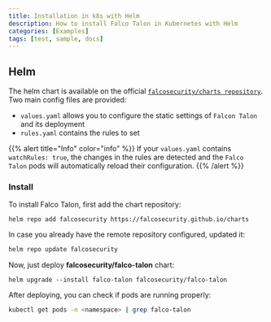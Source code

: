 ```yaml
---
title: Installation in k8s with Helm
description: How to install Falco Talon in Kubernetes with Helm
categories: [Examples]
tags: [test, sample, docs]
---
```


## Helm

The helm chart is available on the official [`falcosecurity/charts repository`](https://github.com/falcosecurity/charts/tree/master/charts/falco-talon).
Two main config files are provided:
* `values.yaml` allows you to configure the static settings of `Falcon Talon` and its deployment
* `rules.yaml` contains the rules to set

{{% alert title="Info" color="info" %}}
If your `values.yaml` contains `watchRules: true`, the changes in the rules are detected and the `Falco Talon` pods will automatically reload their configuration.
{{% /alert %}}

### Install

To install Falco Talon, first add the chart repository:
```shell
helm repo add falcosecurity https://falcosecurity.github.io/charts
```

In case you already have the remote repository configured, updated it:
```bash 
helm repo update falcosecurity
```

Now, just deploy **falcosecurity/falco-talon** chart:

```shell
helm upgrade --install falco-talon falcosecurity/falco-talon
```

After deploying, you can check if pods are running properly:
```bash
kubectl get pods -n <namespace> | grep falco-talon
```
